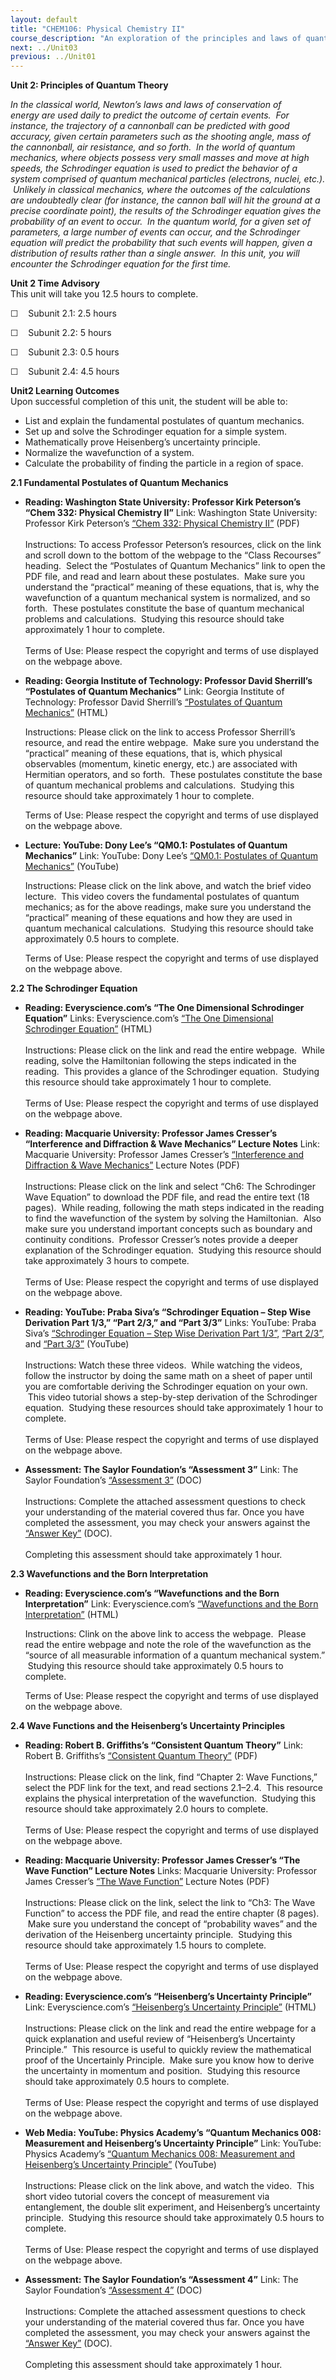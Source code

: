 ```yaml
---
layout: default
title: "CHEM106: Physical Chemistry II"
course_description: "An exploration of the principles and laws of quantum mechanics as well as the interaction between matter and electromagnetic waves."
next: ../Unit03
previous: ../Unit01
---
```

**Unit 2: Principles of Quantum Theory** <span id="2"></span> 

*In the classical world, Newton’s laws and laws of conservation of
energy are used daily to predict the outcome of certain events.  For
instance, the trajectory of a cannonball can be predicted with good
accuracy, given certain parameters such as the shooting angle, mass of
the cannonball, air resistance, and so forth.  In the world of quantum
mechanics, where objects possess very small masses and move at high
speeds, the Schrodinger equation is used to predict the behavior of a
system comprised of quantum mechanical particles (electrons, nuclei,
etc.).  Unlikely in classical mechanics, where the outcomes of the
calculations are undoubtedly clear (for instance, the cannon ball will
hit the ground at a precise coordinate point), the results of the
Schrodinger equation gives the probability of an event to occur.  In the
quantum world, for a given set of parameters, a large number of events
can occur, and the Schrodinger equation will predict the probability
that such events will happen, given a distribution of results rather
than a single answer.  In this unit, you will encounter the Schrodinger
equation for the first time.*

**Unit 2 Time Advisory**  
This unit will take you 12.5 hours to complete.  
  
 ☐    Subunit 2.1: 2.5 hours  
  
 ☐    Subunit 2.2: 5 hours  
  
 ☐    Subunit 2.3: 0.5 hours  
  
 ☐    Subunit 2.4: 4.5 hours

**Unit2 Learning Outcomes**  
Upon successful completion of this unit, the student will be able to:
-   List and explain the fundamental postulates of quantum mechanics.
-   Set up and solve the Schrodinger equation for a simple system.
-   Mathematically prove Heisenberg’s uncertainty principle.
-   Normalize the wavefunction of a system.
-   Calculate the probability of finding the particle in a region of
    space.  

**2.1 Fundamental Postulates of Quantum Mechanics** <span
id="2.1"></span> 
-   **Reading: Washington State University: Professor Kirk Peterson’s
    “Chem 332: Physical Chemistry II”**
    Link: Washington State University: Professor Kirk Peterson’s [“Chem
    332: Physical Chemistry
    II”](http://tyr0.chem.wsu.edu/~kipeters/Chem332/) (PDF)  
        
     Instructions: To access Professor Peterson’s resources, click on
    the link and scroll down to the bottom of the webpage to the “Class
    Recourses” heading.  Select the “Postulates of Quantum Mechanics”
    link to open the PDF file, and read and learn about these
    postulates.  Make sure you understand the “practical” meaning of
    these equations, that is, why the wavefunction of a quantum
    mechanical system is normalized, and so forth.  These postulates
    constitute the base of quantum mechanical problems and calculations.
     Studying this resource should take approximately 1 hour to
    complete.    
        
     Terms of Use: Please respect the copyright and terms of use
    displayed on the webpage above.

-   **Reading: Georgia Institute of Technology: Professor David
    Sherrill’s “Postulates of Quantum Mechanics”**
    Link: Georgia Institute of Technology: Professor David Sherrill’s
    [“Postulates of Quantum
    Mechanics”](http://vergil.chemistry.gatech.edu/notes/quantrev/node20.html)
    (HTML)  
      
     Instructions: Please click on the link to access Professor
    Sherrill’s resource, and read the entire webpage.  Make sure you
    understand the “practical” meaning of these equations, that is,
    which physical observables (momentum, kinetic energy, etc.) are
    associated with Hermitian operators, and so forth.  These postulates
    constitute the base of quantum mechanical problems and calculations.
     Studying this resource should take approximately 1 hour to
    complete.  
      
     Terms of Use: Please respect the copyright and terms of use
    displayed on the webpage above. 

-   **Lecture: YouTube: Dony Lee’s “QM0.1: Postulates of Quantum
    Mechanics”**
    Link: YouTube: Dony Lee’s [“QM0.1: Postulates of Quantum
    Mechanics”](http://www.youtube.com/watch?v=AicDEJ1mZs0) (YouTube)  
      
     Instructions: Please click on the link above, and watch the brief
    video lecture.  This video covers the fundamental postulates of
    quantum mechanics; as for the above readings, make sure you
    understand the “practical” meaning of these equations and how they
    are used in quantum mechanical calculations.  Studying this resource
    should take approximately 0.5 hours to complete.  
      
     Terms of Use: Please respect the copyright and terms of use
    displayed on the webpage above.

**2.2 The Schrodinger Equation** <span id="2.2"></span> 
-   **Reading: Everyscience.com’s “The One Dimensional Schrodinger
    Equation”**
    Links: Everyscience.com’s [“The One Dimensional Schrodinger
    Equation”](http://www.everyscience.com/Chemistry/Physical/Introduction_to_Quantum_Mechanics/h.1290.php)
    (HTML)  
        
     Instructions: Please click on the link and read the entire
    webpage.  While reading, solve the Hamiltonian following the steps
    indicated in the reading.  This provides a glance of the Schrodinger
    equation.  Studying this resource should take approximately 1 hour
    to complete.  
        
     Terms of Use: Please respect the copyright and terms of use
    displayed on the webpage above.

-   **Reading: Macquarie University: Professor James Cresser’s
    “Interference and Diffraction & Wave Mechanics” Lecture Notes**
    Link: Macquarie University: Professor James Cresser’s [“Interference
    and Diffraction & Wave
    Mechanics”](http://physics.mq.edu.au/~jcresser/Phys201.html) Lecture
    Notes (PDF)  
        
     Instructions: Please click on the link and select “Ch6: The
    Schrodinger Wave Equation” to download the PDF file, and read the
    entire text (18 pages).  While reading, following the math steps
    indicated in the reading to find the wavefunction of the system by
    solving the Hamiltonian.  Also make sure you understand important
    concepts such as boundary and continuity conditions.  Professor
    Cresser’s notes provide a deeper explanation of the Schrodinger
    equation.  Studying this resource should take approximately 3 hours
    to compete.    
        
     Terms of Use: Please respect the copyright and terms of use
    displayed on the webpage above.

-   **Reading: YouTube: Praba Siva’s “Schrodinger Equation – Step Wise
    Derivation Part 1/3,” “Part 2/3,” and “Part 3/3”**
    Links: YouTube: Praba Siva’s [“Schrodinger Equation – Step Wise
    Derivation Part 1/3”](http://www.youtube.com/watch?v=BhfjdUEuzjM),
    [“Part
    2/3”](http://www.youtube.com/watch?v=30xUIOTJmN4&feature=channel&list=UL),
    and [“Part
    3/3”](http://www.youtube.com/watch?v=smT76M6Rr-E&feature=channel&list=UL)
    (YouTube)  
        
     Instructions: Watch these three videos.  While watching the videos,
    follow the instructor by doing the same math on a sheet of paper
    until you are comfortable deriving the Schrodinger equation on your
    own.  This video tutorial shows a step-by-step derivation of the
    Schrodinger equation.  Studying these resources should take
    approximately 1 hour to complete.  
        
     Terms of Use: Please respect the copyright and terms of use
    displayed on the webpage above.

-   **Assessment: The Saylor Foundation’s “Assessment 3”**
    Link: The Saylor Foundation’s [“Assessment
    3”](http://www.saylor.org/site/wp-content/uploads/2014/02/CHEM106-Assessment3-FINAL.docx)
    (DOC)  
        
     Instructions: Complete the attached assessment questions to check
    your understanding of the material covered thus far. Once you have
    completed the assessment, you may check your answers against the
    [“Answer
    Key”](http://www.saylor.org/site/wp-content/uploads/2014/02/CHEM106-Assessment3-AnswerKey-FINAL.docx)
    (DOC).  
        
     Completing this assessment should take approximately 1 hour.

**2.3 Wavefunctions and the Born Interpretation** <span
id="2.3"></span> 
-   **Reading: Everyscience.com’s “Wavefunctions and the Born
    Interpretation”**
    Link: Everyscience.com’s [“Wavefunctions and the Born
    Interpretation”](http://www.everyscience.com/Chemistry/Physical/Introduction_to_Quantum_Mechanics/f.1288.php)
    (HTML)  
      
     Instructions: Clink on the above link to access the webpage.
     Please read the entire webpage and note the role of the
    wavefunction as the “source of all measurable information of a
    quantum mechanical system.”  Studying this resource should take
    approximately 0.5 hours to complete.  
      
     Terms of Use: Please respect the copyright and terms of use
    displayed on the webpage above.

**2.4 Wave Functions and the Heisenberg’s Uncertainty Principles** <span
id="2.4"></span> 
-   **Reading: Robert B. Griffiths’s “Consistent Quantum Theory”**
    Link: Robert B. Griffiths’s [“Consistent Quantum
    Theory”](http://quantum.phys.cmu.edu/CQT/) (PDF)  
        
     Instructions: Please click on the link, find “Chapter 2: Wave
    Functions,” select the PDF link for the text, and read sections
    2.1–2.4.  This resource explains the physical interpretation of the
    wavefunction.  Studying this resource should take approximately 2.0
    hours to complete.  
        
     Terms of Use: Please respect the copyright and terms of use
    displayed on the webpage above.

-   **Reading: Macquarie University: Professor James Cresser’s “The Wave
    Function” Lecture Notes**
    Links: Macquarie University: Professor James Cresser’s [“The Wave
    Function”](http://physics.mq.edu.au/~jcresser/Phys201.html) Lecture
    Notes (PDF)  
        
     Instructions: Please click on the link, select the link to “Ch3:
    The Wave Function” to access the PDF file, and read the entire
    chapter (8 pages).  Make sure you understand the concept of
    “probability waves” and the derivation of the Heisenberg uncertainty
    principle.  Studying this resource should take approximately 1.5
    hours to complete.  
        
     Terms of Use: Please respect the copyright and terms of use
    displayed on the webpage above.

-   **Reading: Everyscience.com’s “Heisenberg’s Uncertainty Principle”**
    Link: Everyscience.com’s [“Heisenberg’s Uncertainty
    Principle”](http://www.everyscience.com/Chemistry/Physical/Quantum_Mechanics/d.1131.php)
    (HTML)  
        
     Instructions: Please click on the link and read the entire webpage
    for a quick explanation and useful review of “Heisenberg’s
    Uncertainty Principle.”  This resource is useful to quickly review
    the mathematical proof of the Uncertainly Principle.  Make sure you
    know how to derive the uncertainty in momentum and position.
     Studying this resource should take approximately 0.5 hours to
    complete.  
        
     Terms of Use: Please respect the copyright and terms of use
    displayed on the webpage above.

-   **Web Media: YouTube: Physics Academy’s “Quantum Mechanics 008:
    Measurement and Heisenberg’s Uncertainty Principle”**
    Link: YouTube: Physics Academy’s [“Quantum Mechanics 008:
    Measurement and Heisenberg’s Uncertainty
    Principle”](http://www.youtube.com/watch?v=43ufbRUPETc) (YouTube)  
        
     Instructions: Please click on the link above, and watch the video.
     This short video tutorial covers the concept of measurement via
    entanglement, the double slit experiment, and Heisenberg’s
    uncertainty principle.  Studying this resource should take
    approximately 0.5 hours to complete.  
        
     Terms of Use: Please respect the copyright and terms of use
    displayed on the webpage above.

-   **Assessment: The Saylor Foundation’s “Assessment 4”**
    Link: The Saylor Foundation’s [“Assessment
    4”](http://www.saylor.org/site/wp-content/uploads/2014/02/CHEM106-Assessment4-FINAL.docx)
    (DOC)  
        
     Instructions: Complete the attached assessment questions to check
    your understanding of the material covered thus far. Once you have
    completed the assessment, you may check your answers against the
    [“Answer
    Key”](http://www.saylor.org/site/wp-content/uploads/2014/02/CHEM106-Assessment4-AnswerKey-FINAL.docx)
    (DOC).  
        
     Completing this assessment should take approximately 1 hour.


